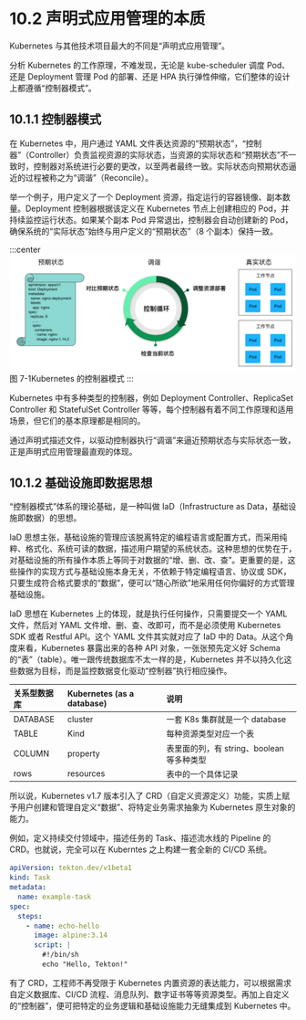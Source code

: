 # 10.2 声明式应用管理的本质

Kubernetes 与其他技术项目最大的不同是“声明式应用管理”。

分析 Kubernetes 的工作原理，不难发现，无论是 kube-scheduler 调度 Pod、还是 Deployment 管理 Pod 的部署、还是 HPA 执行弹性伸缩，它们整体的设计上都遵循“控制器模式”。

## 10.1.1 控制器模式

在 Kubernetes 中，用户通过 YAML 文件表达资源的“预期状态”，“控制器”（Controller）负责监视资源的实际状态，当资源的实际状态和“预期状态”不一致时，控制器对系统进行必要的更改，以至两者最终一致。实际状态向预期状态逼近的过程被称之为“调谐”（Reconcile）。

举一个例子，用户定义了一个 Deployment 资源，指定运行的容器镜像、副本数量。Deployment 控制器根据该定义在 Kubernetes 节点上创建相应的 Pod，并持续监控运行状态。如果某个副本 Pod 异常退出，控制器会自动创建新的 Pod，确保系统的“实际状态”始终与用户定义的“预期状态”（8 个副本）保持一致。

:::center
  ![](../assets/deployment-controller.png)<br/>
  图 7-1Kubernetes 的控制器模式
:::

Kubernetes 中有多种类型的控制器，例如 Deployment Controller、ReplicaSet Controller 和 StatefulSet Controller 等等，每个控制器有着不同工作原理和适用场景，但它们的基本原理都是相同的。

通过声明式描述文件，以驱动控制器执行“调谐”来逼近预期状态与实际状态一致，正是声明式应用管理最直观的体现。

## 10.1.2 基础设施即数据思想

“控制器模式”体系的理论基础，是一种叫做 IaD（Infrastructure as Data，基础设施即数据）的思想。

IaD 思想主张，基础设施的管理应该脱离特定的编程语言或配置方式，而采用纯粹、格式化、系统可读的数据，描述用户期望的系统状态。这种思想的优势在于，对基础设施的所有操作本质上等同于对数据的“增、删、改、查”。更重要的是，这些操作的实现方式与基础设施本身无关，不依赖于特定编程语言、协议或 SDK，只要生成符合格式要求的“数据”，便可以“随心所欲”地采用任何你偏好的方式管理基础设施。

IaD 思想在 Kubernetes 上的体现，就是执行任何操作，只需要提交一个 YAML 文件，然后对 YAML 文件增、删、查、改即可，而不是必须使用 Kubernetes SDK 或者 Restful API。这个 YAML 文件其实就对应了 IaD 中的 Data。从这个角度来看，Kubernetes 暴露出来的各种 API 对象，一张张预先定义好 Schema 的“表”（table）。唯一跟传统数据库不太一样的是，Kubernetes 并不以持久化这些数据为目标，而是监控数据变化驱动“控制器”执行相应操作。

|关系型数据库|Kubernetes (as a database)|说明|
|:--|:--|:--|
|DATABASE|cluster|一套 K8s 集群就是一个 database |
|TABLE| Kind |每种资源类型对应一个表|
|COLUMN|property|表里面的列，有 string、boolean 等多种类型|
|rows|resources|表中的一个具体记录|

所以说，Kubernetes v1.7 版本引入了 CRD（自定义资源定义）功能，实质上赋予用户创建和管理自定义“数据”、将特定业务需求抽象为 Kubernetes 原生对象的能力。

例如，定义持续交付领域中，描述任务的 Task、描述流水线的 Pipeline 的 CRD。也就说，完全可以在 Kuberntes 之上构建一套全新的 CI/CD 系统。

```yaml
apiVersion: tekton.dev/v1beta1
kind: Task
metadata:
  name: example-task
spec:
  steps:
    - name: echo-hello
      image: alpine:3.14
      script: |
        #!/bin/sh
        echo "Hello, Tekton!"
```

有了 CRD，工程师不再受限于 Kubernetes 内置资源的表达能力，可以根据需求自定义数据库、CI/CD 流程、消息队列、数字证书等等资源类型。再加上自定义的“控制器”，便可把特定的业务逻辑和基础设施能力无缝集成到 Kubernetes 中。




